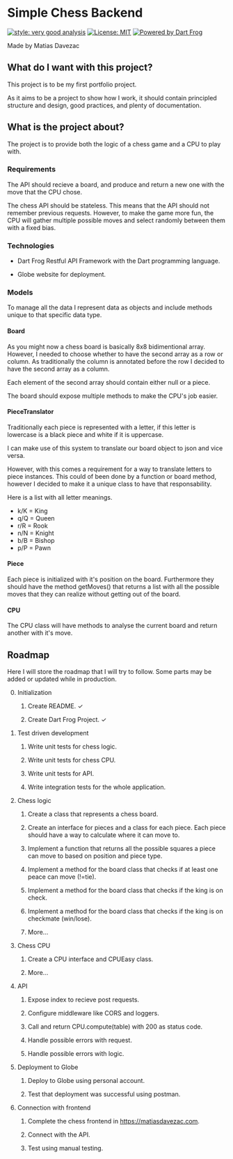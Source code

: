 # Simple Chess Backend

[![style: very good analysis][very_good_analysis_badge]][very_good_analysis_link]
[![License: MIT][license_badge]][license_link]
[![Powered by Dart Frog](https://img.shields.io/endpoint?url=https://tinyurl.com/dartfrog-badge)](https://dartfrog.vgv.dev)

Made by Matias Davezac

[license_badge]: https://img.shields.io/badge/license-MIT-blue.svg
[license_link]: https://opensource.org/licenses/MIT
[very_good_analysis_badge]: https://img.shields.io/badge/style-very_good_analysis-B22C89.svg
[very_good_analysis_link]: https://pub.dev/packages/very_good_analysis


## What do I want with this project?

This project is to be my first portfolio project.

As it aims to be a project to show how I work,
it should contain principled structure and design,
good practices, and plenty of documentation.

## What is the project about?

The project is to provide both the logic of a chess game and a CPU to play
with.

### Requirements

The API should recieve a board, and produce and return a new one with the move
that the CPU chose.

The chess API should be stateless. This means that the API should not remember
previous requests. However, to make the game more fun, the CPU will gather
multiple possible moves and select randomly between them with a fixed bias.

### Technologies

- Dart Frog Restful API Framework with the Dart programming language.

- Globe website for deployment.

### Models

To manage all the data I represent data as objects and include methods unique
to that specific data type.

#### Board

As you might now a chess board is basically 8x8 bidimentional array.
However, I needed to choose whether to have the second array as a
row or column. As traditionally the column is annotated before the row I
decided to have the second array as a column.

Each element of the second array should contain either null or a piece.

The board should expose multiple methods to make the CPU's job easier.

#### PieceTranslator

Traditionally each piece is represented with a letter,
if this letter is lowercase is a black piece and white if it is uppercase.

I can make use of this system to translate our board object to json and
vice versa.

However, with this comes a requirement for a way to translate letters to piece
instances. This could of been done by a function or board method,
however I decided to make it a unique class to have that responsability.

Here is a list with all letter meanings.
- k/K = King
- q/Q = Queen
- r/R = Rook
- n/N = Knight
- b/B = Bishop
- p/P = Pawn

#### Piece

Each piece is initialized with it's position on the board. Furthermore they
should have the method getMoves() that returns a list with all the possible
moves that they can realize without getting out of the board.

#### CPU

The CPU class will have methods to analyse the current board and return another
with it's move.

## Roadmap

Here I will store the roadmap that I will try to follow.
Some parts may be added or updated while in production.

0. Initialization

    1. Create README. &check;

    2. Create Dart Frog Project. &check;

1. Test driven development

    1. Write unit tests for chess logic.

    2. Write unit tests for chess CPU.

    3. Write unit tests for API.

    4. Write integration tests for the whole application.

2. Chess logic 

    1. Create a class that represents a chess board.

    2. Create an interface for pieces and a class for each piece.
    Each piece should have a way to calculate where it can move to.

    3. Implement a function that returns all the possible squares
    a piece can move to based on position and piece type.

    4. Implement a method for the board class that
    checks if at least one peace can move (!=tie).

    5. Implement a method for the board class that
    checks if the king is on check.

    6. Implement a method for the board class that
    checks if the king is on checkmate (win/lose).

    7. More...

3. Chess CPU

    1. Create a CPU interface and CPUEasy class.

    2. More...

4. API

    1. Expose index to recieve post requests.

    2. Configure middleware like CORS and loggers.

    3. Call and return CPU.compute(table) with 200 as status code.

    4. Handle possible errors with request.

    5. Handle possible errors with logic.

5. Deployment to Globe

    1. Deploy to Globe using personal account.

    2. Test that deployment was successful using postman.

6. Connection with frontend

    1. Complete the chess frontend in https://matiasdavezac.com.

    2. Connect with the API.

    3. Test using manual testing.
